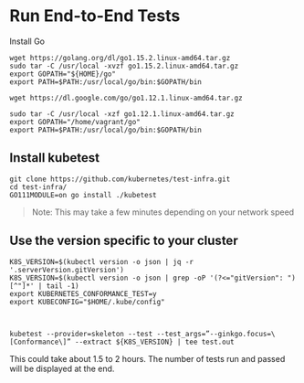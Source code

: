 # Run End-to-End Tests

Install Go

```
wget https://golang.org/dl/go1.15.2.linux-amd64.tar.gz
sudo tar -C /usr/local -xvzf go1.15.2.linux-amd64.tar.gz
export GOPATH="${HOME}/go"
export PATH=$PATH:/usr/local/go/bin:$GOPATH/bin

wget https://dl.google.com/go/go1.12.1.linux-amd64.tar.gz

sudo tar -C /usr/local -xzf go1.12.1.linux-amd64.tar.gz
export GOPATH="/home/vagrant/go"
export PATH=$PATH:/usr/local/go/bin:$GOPATH/bin
```

## Install kubetest

```
git clone https://github.com/kubernetes/test-infra.git
cd test-infra/
GO111MODULE=on go install ./kubetest
```

> Note: This may take a few minutes depending on your network speed

## Use the version specific to your cluster

```
K8S_VERSION=$(kubectl version -o json | jq -r '.serverVersion.gitVersion')
K8S_VERSION=$(kubectl version -o json | grep -oP '(?<="gitVersion": ")[^"]*' | tail -1)
export KUBERNETES_CONFORMANCE_TEST=y
export KUBECONFIG="$HOME/.kube/config"



kubetest --provider=skeleton --test --test_args=”--ginkgo.focus=\[Conformance\]” --extract ${K8S_VERSION} | tee test.out

```


This could take about 1.5 to 2 hours. The number of tests run and passed will be displayed at the end.
